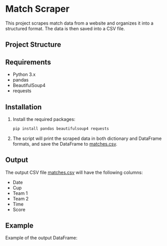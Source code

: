 # Match Scraper

This project scrapes match data from a website and organizes it into a structured format. The data is then saved into a CSV file.

## Project Structure

## Requirements

- Python 3.x
- pandas
- BeautifulSoup4
- requests

## Installation

1. Install the required packages:
    ```sh
    pip install pandas beautifulsoup4 requests
    ```

2. The script will print the scraped data in both dictionary and DataFrame formats, and save the DataFrame to [matches.csv](http://_vscodecontentref_/8).

## Output

The output CSV file [matches.csv](http://_vscodecontentref_/9) will have the following columns:
- Date
- Cup
- Team 1
- Team 2
- Time
- Score

## Example

Example of the output DataFrame:
